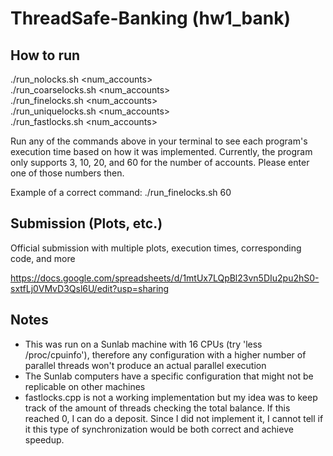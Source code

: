 # ThreadSafe-Banking (hw1_bank)

## How to run

./run_nolocks.sh <num_accounts>  
./run_coarselocks.sh <num_accounts>  
./run_finelocks.sh <num_accounts>  
./run_uniquelocks.sh <num_accounts>  
./run_fastlocks.sh <num_accounts>  


Run any of the commands above in your terminal to see each program's execution time based on how it was implemented. Currently, the program only supports 3, 10, 20, and 60 for the number of accounts. Please enter one of those numbers then.

Example of a correct command: ./run_finelocks.sh 60

## Submission (Plots, etc.)

Official submission with multiple plots, execution times, corresponding code, and more

https://docs.google.com/spreadsheets/d/1mtUx7LQpBl23vn5DIu2pu2hS0-sxtfLj0VMvD3Qsl6U/edit?usp=sharing

## Notes

- This was run on a Sunlab machine with 16 CPUs (try 'less /proc/cpuinfo'), therefore any configuration with a higher number of parallel threads won't produce an actual parallel execution
- The Sunlab computers have a specific configuration that might not be replicable on other machines
- fastlocks.cpp is not a working implementation but my idea was to keep track of the amount of threads checking the total balance. If this reached 0, I can do a deposit. Since I did not implement it, I cannot tell if it this type of synchronization would be both correct and achieve speedup.
